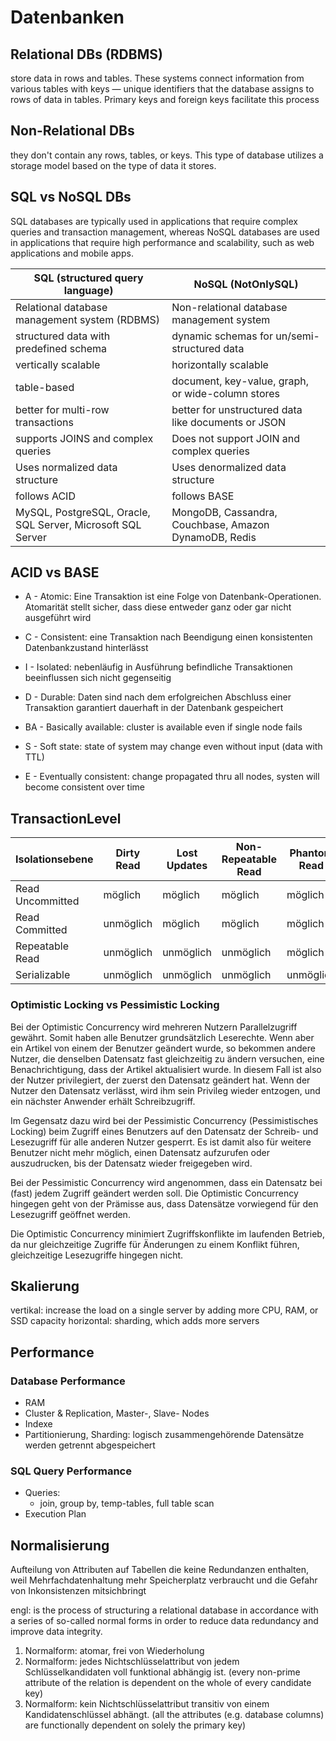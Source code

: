 # Datenbanken

## Relational DBs (RDBMS)
store data in rows and tables. These systems connect information from various tables with keys — unique identifiers that the database assigns to rows of data in tables. Primary keys and foreign keys facilitate this process

## Non-Relational DBs
they don't contain any rows, tables, or keys. This type of database utilizes a storage model based on the type of data it stores.

## SQL vs NoSQL DBs

SQL databases are typically used in applications that require complex queries and transaction management,
whereas NoSQL databases are used in applications that require high performance and scalability, such as web applications and mobile apps.
  
| SQL (structured query language)                             | NoSQL (NotOnlySQL)                                    |
|-------------------------------------------------------------|-------------------------------------------------------|
| Relational database management system (RDBMS)               | Non-relational database management system             |
| structured data with predefined schema                      | dynamic schemas for un/semi-structured data           |
| vertically scalable                                         | horizontally scalable                                 |
| table-based                                                 | document, key-value, graph, or wide-column stores     |
| better for multi-row transactions                           | better for unstructured data like documents or JSON   |
| supports JOINS and complex queries                          | Does not support JOIN and complex queries             |
| Uses normalized data structure                              | Uses denormalized data structure                      |
| follows ACID                                                | follows BASE                                          |
| MySQL, PostgreSQL, Oracle, SQL Server, Microsoft SQL Server | MongoDB, Cassandra, Couchbase, Amazon DynamoDB, Redis |

## ACID vs BASE

* A - Atomic: Eine Transaktion ist eine Folge von Datenbank-Operationen. Atomarität stellt sicher, dass diese entweder ganz oder gar nicht ausgeführt wird
* C - Consistent: eine Transaktion nach Beendigung einen konsistenten Datenbankzustand hinterlässt
* I - Isolated: nebenläufig in Ausführung befindliche Transaktionen beeinflussen sich nicht gegenseitig
* D - Durable:  Daten sind nach dem erfolgreichen Abschluss einer Transaktion garantiert dauerhaft in der Datenbank gespeichert 


* BA - Basically available: cluster is available even if single node fails
* S - Soft state: state of system may change even without input (data with TTL)
* E - Eventually consistent: change propagated thru all nodes, systen will become consistent over time

## TransactionLevel

| Isolationsebene  | Dirty Read | Lost Updates | Non-Repeatable Read | Phantom Read |
|------------------|------------|--------------|---------------------|--------------|
| Read Uncommitted | möglich    | möglich      | möglich             | möglich      |
| Read Committed   | unmöglich  | möglich      | möglich             | möglich      |
| Repeatable Read  | unmöglich  | unmöglich    | unmöglich           | möglich      |
| Serializable     | unmöglich  | unmöglich    | unmöglich           | unmöglich    |

### Optimistic Locking vs Pessimistic Locking

Bei der Optimistic Concurrency wird mehreren Nutzern Parallelzugriff gewährt. Somit haben alle Benutzer grundsätzlich Leserechte. Wenn aber ein Artikel von einem der Benutzer geändert wurde, so bekommen andere Nutzer, die denselben Datensatz fast gleichzeitig zu ändern versuchen, eine Benachrichtigung, dass der Artikel aktualisiert wurde. In diesem Fall ist also der Nutzer privilegiert, der zuerst den Datensatz geändert hat. Wenn der Nutzer den Datensatz verlässt, wird ihm sein Privileg wieder entzogen, und ein nächster Anwender erhält Schreibzugriff.

Im Gegensatz dazu wird bei der Pessimistic Concurrency (Pessimistisches Locking) beim Zugriff eines Benutzers auf den Datensatz der Schreib- und Lesezugriff für alle anderen Nutzer gesperrt. Es ist damit also für weitere Benutzer nicht mehr möglich, einen Datensatz aufzurufen oder auszudrucken, bis der Datensatz wieder freigegeben wird.

Bei der Pessimistic Concurrency wird angenommen, dass ein Datensatz bei (fast) jedem Zugriff geändert werden soll. Die Optimistic Concurrency hingegen geht von der Prämisse aus, dass Datensätze vorwiegend für den Lesezugriff geöffnet werden.

Die Optimistic Concurrency minimiert Zugriffskonflikte im laufenden Betrieb, da nur gleichzeitige Zugriffe für Änderungen zu einem Konflikt führen, gleichzeitige Lesezugriffe hingegen nicht.

## Skalierung
vertikal: increase the load on a single server by adding more CPU, RAM, or SSD capacity
horizontal: sharding, which adds more servers


## Performance

### Database Performance

* RAM
* Cluster & Replication, Master-, Slave- Nodes
* Indexe
* Partitionierung, Sharding: logisch zusammengehörende Datensätze werden getrennt abgespeichert


### SQL Query Performance

* Queries:
  * join, group by, temp-tables, full table scan
* Execution Plan

## Normalisierung

Aufteilung von Attributen auf Tabellen die keine Redundanzen enthalten, weil Mehrfachdatenhaltung mehr Speicherplatz verbraucht und die Gefahr von Inkonsistenzen mitsichbringt

engl: is the process of structuring a relational database in accordance with a series of so-called normal forms in order to reduce data redundancy and improve data integrity.

1. Normalform: atomar, frei von Wiederholung
2. Normalform:  jedes Nichtschlüsselattribut von jedem Schlüsselkandidaten voll funktional abhängig ist. (every non-prime attribute of the relation is dependent on the whole of every candidate key)
3. Normalform: kein Nichtschlüsselattribut transitiv von einem Kandidatenschlüssel abhängt. (all the attributes (e.g. database columns) are functionally dependent on solely the primary key)